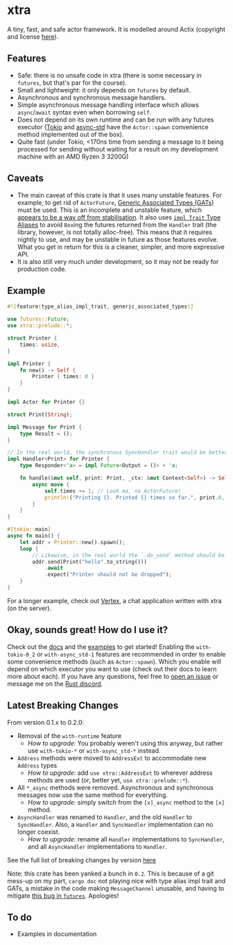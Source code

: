 # xtra
A tiny, fast, and safe actor framework. It is modelled around Actix (copyright and license [here](https://github.com/Restioson/xtra/blob/master/LICENSE-ACTIX)).

## Features
- Safe: there is no unsafe code in xtra (there is some necessary in `futures`, but that's par for the course).
- Small and lightweight: it only depends on `futures` by default.
- Asynchronous and synchronous message handlers.
- Simple asynchronous message handling interface which allows `async`/`await` syntax even when borrowing `self`.
- Does not depend on its own runtime and can be run with any futures executor ([Tokio](https://tokio.rs/) and 
[async-std](https://async.rs/) have the `Actor::spawn` convenience method implemented out of the box).
- Quite fast (under Tokio, <170ns time from sending a message to it being processed for sending without waiting for a 
result on my development machine with an AMD Ryzen 3 3200G)

## Caveats
- The main caveat of this crate is that it uses many unstable features. For example, to get rid of `ActorFuture`,
[Generic Associated Types (GATs)](https://github.com/rust-lang/rfcs/blob/master/text/1598-generic_associated_types.md)
must be used. This is an incomplete and unstable feature, which [appears to be a way off from stabilisation](https://github.com/rust-lang/rust/issues/44265).
It also uses [`impl Trait` Type Aliases](https://github.com/rust-lang/rfcs/pull/2515) to avoid `Box`ing the futures
returned from the `Handler` trait (the library, however, is not totally alloc-free). This means that it requires
nightly to use, and may be unstable in future as those features evolve. What you get in return for this is a cleaner,
simpler, and more expressive API. 
- It is also still very much under development, so it may not be ready for production code.

## Example
```rust
#![feature(type_alias_impl_trait, generic_associated_types)]

use futures::Future;
use xtra::prelude::*;

struct Printer {
    times: usize,
}

impl Printer {
    fn new() -> Self {
        Printer { times: 0 }
    }
}

impl Actor for Printer {}

struct Print(String);

impl Message for Print {
    type Result = ();
}

// In the real world, the synchronous SyncHandler trait would be better-suited (and is a few ns faster)
impl Handler<Print> for Printer {
    type Responder<'a> = impl Future<Output = ()> + 'a;

    fn handle(&mut self, print: Print, _ctx: &mut Context<Self>) -> Self::Responder<'_> {
        async move {
            self.times += 1; // Look ma, no ActorFuture!
            println!("Printing {}. Printed {} times so far.", print.0, self.times);
        }
    }
}

#[tokio::main]
async fn main() {
    let addr = Printer::new().spawn();
    loop {
        // Likewise, in the real world the `.do_send` method should be used here as it is about 2x as fast
        addr.send(Print("hello".to_string()))
            .await
            .expect("Printer should not be dropped");
    }
}
```

For a longer example, check out [Vertex](https://github.com/Restioson/vertex/tree/development), a chat application
written with xtra (on the server).

## Okay, sounds great! How do I use it?
Check out the [docs](https://docs.rs/xtra) and the [examples](https://github.com/Restioson/xtra/blob/master/examples)
to get started! Enabling the `with-tokio-0_2` or `with-async_std-1` features are recommended in order to enable some 
convenience methods (such as `Actor::spawn`). Which you enable will depend on which executor you want to use (check out
their docs to learn more about each). If you have any questions, feel free to [open an issue](https://github.com/Restioson/xtra/issues/new)
or message me on the [Rust discord](https://bit.ly/rust-community).

## Latest Breaking Changes
From version 0.1.x to 0.2.0:
- Removal of the `with-runtime` feature
    - *How to upgrade:* You probably weren't using this anyway, but rather use `with-tokio-*` or `with-async_std-*`
    instead.
- `Address` methods were moved to `AddressExt` to accommodate new `Address` types
    - *How to upgrade:* add `use xtra::AddressExt` to wherever address methods are used (or, better yet, 
    `use xtra::prelude::*`).
- All `*_async` methods were removed. Asynchronous and synchronous messages now use the same method for everything.
    - *How to upgrade:* simply switch from the `[x]_async` method to the `[x]` method.
- `AsyncHandler` was renamed to `Handler`, and the old `Handler` to `SyncHandler`. Also, a `Handler` and `SyncHandler` implementation can no longer coexist.
    - *How to upgrade:* rename all `Handler` implementations to `SyncHandler`, and all `AsyncHandler` implementations to `Handler`.

See the full list of breaking changes by version [here](https://github.com/Restioson/xtra/blob/master/BREAKING-CHANGES.md)

Note: this crate has been yanked a bunch in `0.2`. This is because of a git mess-up on my part, `cargo doc` not playing
nice with type alias impl trait and GATs, a mistake in the code making `MessageChannel` unusable, and having to mitigate
[this bug in `futures`](https://github.com/rust-lang/futures-rs/issues/2052). Apologies!

## To do
- Examples in documentation
